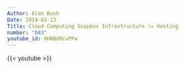```yaml
---
Author: Alan Bush
Date: 2014-02-13
Title: Cloud Computing Soapbox Infrastructure != Hosting
number: "043"
youtube_id: 0HWBUMcvPPw
---
```


{{< youtube >}}
